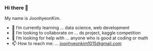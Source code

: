 ### Hi there 👋

My name is JoonhyeonKim.   

<!--
**JoonhyeonKim/JoonhyeonKim** is a ✨ _special_ ✨ repository because its `README.md` (this file) appears on your GitHub profile.

Here are some ideas to get you started:
-->
- 🌱 I’m currently learning ... data science, web development
- 👯 I’m looking to collaborate on ... ds project, kaggle competition
- 🤔 I’m looking for help with ... anyone who is good at coding or math
- 📫 How to reach me: ... joonhyeonkim1015@gmail.com

